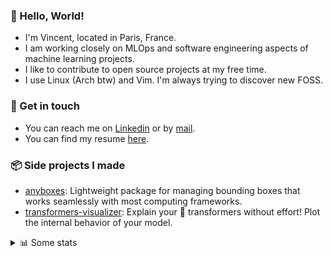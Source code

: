 ### 👋 Hello, World!

- I'm Vincent, located in Paris, France.
- I am working closely on MLOps and software engineering aspects of machine learning projects.
- I like to contribute to open source projects at my free time.
- I use Linux (Arch btw) and Vim. I'm always trying to discover new FOSS.

### 🔗 Get in touch

- You can reach me on [Linkedin](https://www.linkedin.com/in/vincent-duchauffour-3a9641155/) or by [mail](mailto:vincent.duchauffour@proton.me).
- You can find my resume [here](https://raw.githubusercontent.com/VDuchauffour/resume/main/resume.pdf).

### 📦 Side projects I made

- [anyboxes](https://github.com/VDuchauffour/anyboxes): Lightweight package for managing bounding boxes that works seamlessly with most computing frameworks.
- [transformers-visualizer](https://github.com/VDuchauffour/transformers-visualizer): Explain your 🤗 transformers without effort! Plot the internal behavior of your model. 

<details><summary>📊 Some stats</summary>  
  
<p align="center">
  <img alt="VDuchauffour's github stats" src="https://github-readme-stats.vercel.app/api?username=VDuchauffour&include_all_commits=true&show_icons=true&theme=react"/>
  <br />
  <img alt="VDuchauffour's streak stats" src="https://streak-stats.demolab.com?user=VDuchauffour&theme=react"/>
  <br />
  <img alt="VDuchauffour's language stats" src="https://github-readme-stats.vercel.app/api/top-langs/?username=VDuchauffour&count_private=true&include_all_commits=true&show_icons=true&layout=compact&theme=react"/>
  <!--   <br />
  <img alt="VDuchauffour's Wakatime stats" src="https://github-readme-stats.vercel.app/api/wakatime?username=VDuchauffour&theme=react"/> -->
</p>

#### 🧭 Wakatime stats
<!--START_SECTION:waka-->
![Code Time](http://img.shields.io/badge/Code%20Time-1%2C978%20hrs%2051%20mins-blue)

![Lines of code](https://img.shields.io/badge/From%20Hello%20World%20I%27ve%20Written-4.8%20million%20lines%20of%20code-blue)

**🐱 My GitHub Data** 

> 📦 981.7 kB Used in GitHub's Storage 
 > 
> 🚫 Not Opted to Hire
 > 
> 📜 9 Public Repositories 
 > 
> 🔑 2 Private Repositories 
 > 
**I'm an Early 🐤** 

```text
🌞 Morning                416 commits         ██░░░░░░░░░░░░░░░░░░░░░░░   08.33 % 
🌆 Daytime                2737 commits        ██████████████░░░░░░░░░░░   54.82 % 
🌃 Evening                1445 commits        ███████░░░░░░░░░░░░░░░░░░   28.94 % 
🌙 Night                  395 commits         ██░░░░░░░░░░░░░░░░░░░░░░░   07.91 % 
```
📅 **I'm Most Productive on Monday** 

```text
Monday                   1117 commits        ██████░░░░░░░░░░░░░░░░░░░   22.37 % 
Tuesday                  885 commits         ████░░░░░░░░░░░░░░░░░░░░░   17.72 % 
Wednesday                825 commits         ████░░░░░░░░░░░░░░░░░░░░░   16.52 % 
Thursday                 974 commits         █████░░░░░░░░░░░░░░░░░░░░   19.51 % 
Friday                   792 commits         ████░░░░░░░░░░░░░░░░░░░░░   15.86 % 
Saturday                 105 commits         █░░░░░░░░░░░░░░░░░░░░░░░░   02.10 % 
Sunday                   295 commits         █░░░░░░░░░░░░░░░░░░░░░░░░   05.91 % 
```


📊 **This Week I Spent My Time On** 

```text
💬 Programming Languages: 
Python                   11 hrs 9 mins       █████████████░░░░░░░░░░░░   50.58 % 
C++                      6 hrs 45 mins       ████████░░░░░░░░░░░░░░░░░   30.63 % 
YAML                     1 hr 18 mins        █░░░░░░░░░░░░░░░░░░░░░░░░   05.94 % 
SQL                      59 mins             █░░░░░░░░░░░░░░░░░░░░░░░░   04.51 % 
Bash                     49 mins             █░░░░░░░░░░░░░░░░░░░░░░░░   03.76 % 
```


 Last Updated on 20/06/2024 00:40:13 UTC
<!--END_SECTION:waka-->
</details>
